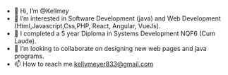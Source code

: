 - 👋 Hi, I’m @Kellmey
- 👀 I’m interested in Software Development (java) and Web Development (Html,Javascript,Css,PHP, React, Angular, VueJs).
- 🌱 I  completed a 5 year Diploma in Systems Development NQF6 (Cum Laude).
- 💞️ I’m looking to collaborate on designing new web pages and java programs.
- 📫 How to reach me kellymeyer833@gmail.com

<!---
Kellmey/Kellmey is a ✨ special ✨ repository because its `README.md` (this file) appears on your GitHub profile.
You can click the Preview link to take a look at your changes.
--->

